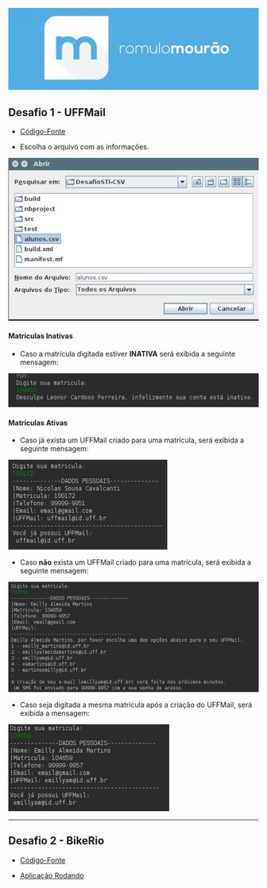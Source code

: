

![logo](screenshots/logo.png)


## Desafio 1 - UFFMail

* [Código-Fonte](https://github.com/romulomourao/desafio-sti/DesafioSTI-CSV)
- Escolha o arquivo com as informações.

![Snapshot](screenshots/01.png)


#### Matrículas Inativas
- Caso a matrícula digitada estiver **INATIVA** será exibida a seguinte mensagem:

![Snapshot](screenshots/02.png)

#### Matrículas Ativas
- Caso já exista um UFFMail criado para uma matrícula, será exibida a seguinte mensagem:  

![Snapshot](screenshots/03.png)


- Caso **não** exista um UFFMail criado para uma matrícula, será exibida a seguinte mensagem:  

![Snapshot](screenshots/04.png)

- Caso seja digitada a mesma matrícula após a criação do UFFMail, será exibida a mensagem:   

![Snapshot](screenshots/05.png)

---

## Desafio 2 - BikeRio

* [Código-Fonte](https://github.com/romulomourao/desafio-sti/tree/gh-pages)

* [Aplicação Rodando](https://rmourao.com.br/desafio-sti)
